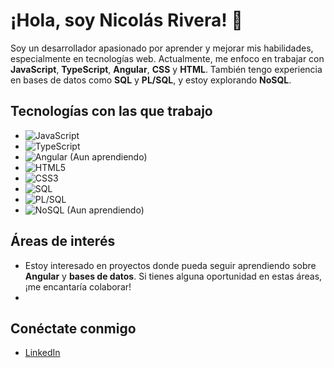 # ¡Hola, soy Nicolás Rivera! 👋

Soy un desarrollador apasionado por aprender y mejorar mis habilidades, especialmente en tecnologías web. Actualmente, me enfoco en trabajar con **JavaScript**, **TypeScript**, **Angular**, **CSS** y **HTML**. También tengo experiencia en bases de datos como **SQL** y **PL/SQL**, y estoy explorando **NoSQL**.


## Tecnologías con las que trabajo
- ![JavaScript](https://img.shields.io/badge/JavaScript-F7DF1E?style=for-the-badge&logo=javascript&logoColor=black)
- ![TypeScript](https://img.shields.io/badge/TypeScript-007ACC?style=for-the-badge&logo=typescript&logoColor=white)
- ![Angular](https://img.shields.io/badge/Angular-DD0031?style=for-the-badge&logo=angular&logoColor=white) (Aun aprendiendo)
- ![HTML5](https://img.shields.io/badge/HTML5-E34F26?style=for-the-badge&logo=html5&logoColor=white)
- ![CSS3](https://img.shields.io/badge/CSS3-1572B6?style=for-the-badge&logo=css3&logoColor=white)
- ![SQL](https://img.shields.io/badge/SQL-4479A1?style=for-the-badge&logo=sql&logoColor=white)
- ![PL/SQL](https://img.shields.io/badge/PLSQL-F80000?style=for-the-badge&logo=oracle&logoColor=white)
- ![NoSQL](https://img.shields.io/badge/NoSQL-005571?style=for-the-badge&logo=mongodb&logoColor=white) (Aun aprendiendo)

## Áreas de interés
- Estoy interesado en proyectos donde pueda seguir aprendiendo sobre **Angular** y **bases de datos**. Si tienes alguna oportunidad en estas áreas, ¡me encantaría colaborar!
- 
## Conéctate conmigo
- [LinkedIn](https://www.linkedin.com/in/nicolás-rivera-páez-48286b304)
